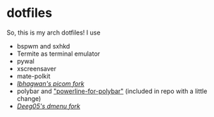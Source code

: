 # dotfiles
So, this is my arch dotfiles!
I use
* bspwm and sxhkd
* Termite as terminal emulator
* pywal
* xscreensaver
* mate-polkit
* *[Ibhagwan's picom fork](https://github.com/ibhagwan/picom)*
* polybar and ["powerline-for-polybar"](https://github.com/bacara/powerline-for-polybar) (included in repo with a little change)
* *[Deeg05's dmenu fork](https://github.com/deeg05/dmenu)*
